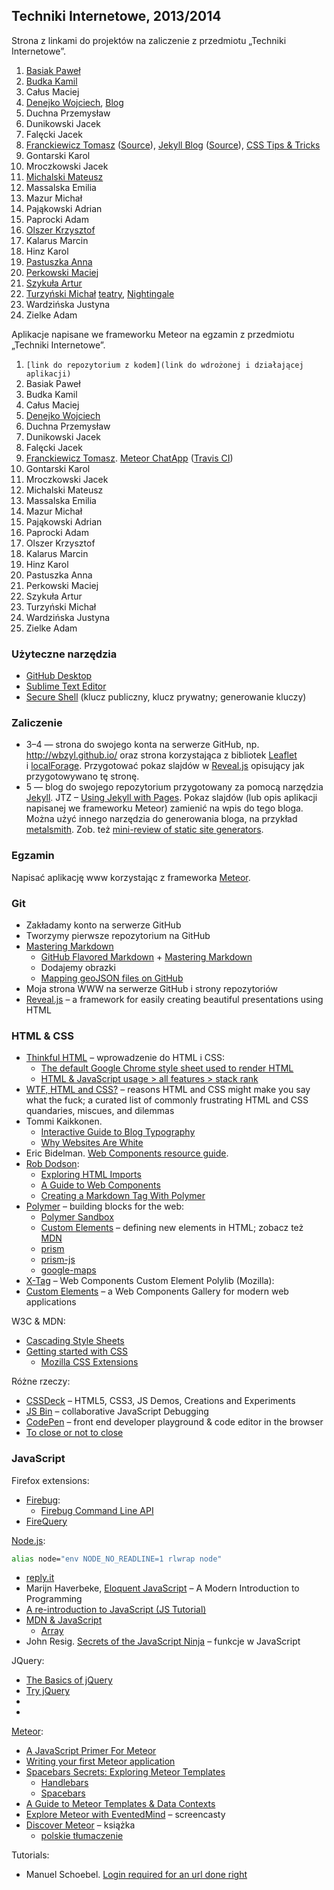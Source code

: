 ## Techniki Internetowe, 2013/2014

Strona z linkami do projektów na zaliczenie z przedmiotu „Techniki Internetowe”.

1. [Basiak Paweł](http://pbasiak.github.io)
1. [Budka Kamil][g]
1. Całus Maciej
1. [Denejko Wojciech][b], [Blog](http://wdenejko.github.io/2014/03/22/slides---slajdy-meteor-jekyll/)
1. Duchna Przemysław
1. Dunikowski Jacek
1. Falęcki Jacek
1. [Franckiewicz Tomasz][d] ([Source](https://github.com/tfranckiewicz/tfranckiewicz.github.io)), [Jekyll Blog](http://tomasz.fr/blog/) ([Source](https://github.com/tfranckiewicz/blog/tree/gh-pages)), [CSS Tips & Tricks](http://slid.es/tomaszfranckiewicz/css)
1. Gontarski Karol
1. Mroczkowski Jacek
1. [Michalski Mateusz][c]
1. Massalska Emilia
1. Mazur Michał
1. Pająkowski Adrian
1. Paprocki Adam
1. [Olszer Krzysztof][e]
1. Kalarus Marcin
1. Hinz Karol
1. [Pastuszka Anna][a]
1. [Perkowski Maciej](http://mperkowski.github.io/tabelki-1/)
1. [Szykuła Artur](http://aszykula.github.io/)
1. [Turzyński Michał](http://michalt.pl) [teatry](http://ti.michalt.pl/mapy/), [Nightingale](http://ti.michalt.pl/nightingale/)
1. Wardzińska Justyna
1. Zielke Adam

[b]:http://wdenejko.github.com

Aplikacje napisane we frameworku Meteor na egzamin z przedmiotu „Techniki Internetowe”.

1. `[link do repozytorium z kodem](link do wdrożonej i działającej aplikacji)`
1. Basiak Paweł
1. Budka Kamil
1. Całus Maciej
1. [Denejko Wojciech][mb]
1. Duchna Przemysław
1. Dunikowski Jacek
1. Falęcki Jacek
1. [Franckiewicz Tomasz](https://github.com/tfranckiewicz/ChatApp). [Meteor ChatApp](http://tfranckiewicz.meteor.com) ([Travis CI](https://travis-ci.org/tfranckiewicz/ChatApp))
1. Gontarski Karol
1. Mroczkowski Jacek
1. Michalski Mateusz
1. Massalska Emilia
1. Mazur Michał
1. Pająkowski Adrian
1. Paprocki Adam
1. Olszer Krzysztof
1. Kalarus Marcin
1. Hinz Karol
1. Pastuszka Anna
1. Perkowski Maciej
1. Szykuła Artur
1. Turzyński Michał
1. Wardzińska Justyna
1. Zielke Adam

[mb]:http://kalendarz.meteor.com/

### Użyteczne narzędzia

- [GitHub Desktop](http://windows.github.com/)
- [Sublime Text Editor](http://www.sublimetext.com/)
- [Secure Shell](http://en.wikipedia.org/wiki/Secure_Shell)
  (klucz publiczny, klucz prywatny; generowanie kluczy)


### Zaliczenie

* 3–4 — strona do swojego konta na serwerze GitHub, np.
  http://wbzyl.github.io/
  oraz strona korzystająca z bibliotek [Leaflet](http://leafletjs.com/)
  i [localForage](https://github.com/mozilla/localForage).
  Przygotować pokaz slajdów w [Reveal.js](http://lab.hakim.se/reveal-js/)
  opisujący jak przygotowywano tę stronę.
* 5 — blog do swojego repozytorium przygotowany za pomocą narzędzia
  [Jekyll](http://jekyllrb.com/). JTZ –
  [Using Jekyll with Pages](https://help.github.com/articles/using-jekyll-with-pages).
  Pokaz slajdów (lub opis aplikacji napisanej we frameworku Meteor)
  zamienić na wpis do tego bloga.<br>
  Można użyć innego narzędzia do generowania bloga, na przykład
  [metalsmith](https://github.com/segmentio/metalsmith).
  Zob. też [mini-review of static site generators](https://github.com/skx/static-site-generators).


### Egzamin

Napisać aplikację www korzystając z frameworka [Meteor](https://www.meteor.com/).


### Git

- Zakładamy konto na serwerze GitHub
- Tworzymy pierwsze repozytorium na GitHub
- [Mastering Markdown](http://daringfireball.net/projects/markdown/syntax)
  - [GitHub Flavored Markdown](http://guides.github.com/overviews/mastering-markdown/) +
    [Mastering Markdown](http://guides.github.com/overviews/mastering-markdown/)
  - Dodajemy obrazki
  - [Mapping geoJSON files on GitHub](https://help.github.com/articles/mapping-geojson-files-on-github)
- Moja strona WWW na serwerze GitHub i strony repozytoriów
- [Reveal.js](https://github.com/hakimel/reveal.js) –
  a framework for easily creating beautiful presentations using HTML


### HTML & CSS

- [Thinkful HTML](https://github.com/h5c3j/thinkful-html) –
  wprowadzenie do HTML i CSS:
  - [The default Google Chrome style sheet used to render HTML](http://trac.webkit.org/browser/trunk/Source/WebCore/css/html.css?format=txt)
  - [HTML & JavaScript usage > all features > stack rank](http://www.chromestatus.com/metrics/feature/popularity)
- [WTF, HTML and CSS?](http://wtfhtmlcss.com/) –
  reasons HTML and CSS might make you say what the fuck;
  a curated list of commonly frustrating HTML and CSS quandaries, miscues, and dilemmas
- Tommi Kaikkonen.
  * [Interactive Guide to Blog Typography](http://www.kaikkonendesign.fi/typography/)
  * [Why Websites Are White](http://www.kaikkonendesign.fi/why-websites-are-white/)
- Eric Bidelman.
  [Web Components resource guide](https://gist.github.com/ebidel/6314025).
- [Rob Dodson](http://robdodson.me/blog/):
  * [Exploring HTML Imports](http://robdodson.me/blog/2013/08/20/exploring-html-imports/)
  * [A Guide to Web Components](http://css-tricks.com/modular-future-web-components/)
  * [Creating a Markdown Tag With Polymer](http://robdodson.me/blog/2013/10/02/creating-a-markdown-tag-with-polymer/)
- [Polymer](http://www.polymer-project.org/) – building blocks for the web:
  * [Polymer Sandbox](http://www.polymer-project.org/tools/sandbox/)
  * [Custom Elements](http://www.html5rocks.com/en/tutorials/webcomponents/customelements/) –
    defining new elements in HTML;
    zobacz też [MDN](https://developer.mozilla.org/en-US/Apps/Tools_and_frameworks/Custom_elements)
  * [prism](http://prismjs.com/)
  * [prism-js](https://github.com/addyosmani/prism-js)
  * [google-maps](https://github.com/eduardolundgren/google-maps-element)
- [X-Tag](http://www.x-tags.org/) – Web Components Custom Element Polylib (Mozilla):
- [Custom Elements](http://customelements.io/) –
  a Web Components Gallery for modern web applications

W3C & MDN:

- [Cascading Style Sheets](http://www.w3.org/Style/CSS/)
- [Getting started with CSS](https://developer.mozilla.org/en-US/docs/Web/Guide/CSS/Getting_started)
  - [Mozilla CSS Extensions](https://developer.mozilla.org/en-US/docs/Web/CSS/Reference/Mozilla_Extensions)

Różne rzeczy:

- [CSSDeck](http://cssdeck.com/) – HTML5, CSS3, JS Demos, Creations and Experiments
- [JS Bin](http://jsbin.com/) – collaborative JavaScript Debugging
- [CodePen](http://codepen.io/) – front end developer playground & code editor in the browser
- [To close or not to close](http://www.colorglare.com/2014/02/03/to-close-or-not-to-close.html)


### JavaScript

Firefox extensions:

- [Firebug](https://addons.mozilla.org/en-US/firefox/addon/firebug/):
  * [Firebug Command Line API](https://getfirebug.com/wiki/index.php/Command_Line_API)
- [FireQuery](http://firequery.binaryage.com/)

[Node.js](http://nodejs.org/):

```sh
alias node="env NODE_NO_READLINE=1 rlwrap node"
```

- [reply.it](http://repl.it/languages/JavaScript)
- Marijn Haverbeke, [Eloquent JavaScript](http://eloquentjavascript.net/) –
  A Modern Introduction to Programming
- [A re-introduction to JavaScript (JS Tutorial)](https://developer.mozilla.org/en-US/docs/Web/JavaScript/A_re-introduction_to_JavaScript)
- [MDN & JavaScript](https://developer.mozilla.org/en-US/docs/Web/JavaScript)
  * [Array](https://developer.mozilla.org/en-US/docs/Web/JavaScript/Reference/Global_Objects/Array)
- John Resig.
  [Secrets of the JavaScript Ninja](http://ejohn.org/apps/learn/) – funkcje w JavaScript

JQuery:

- [The Basics of jQuery](http://andreehansson.se/the-basics-of-jquery/)
- [Try jQuery](https://www.codeschool.com/courses/try-jquery)
- []()
- []()

[Meteor](https://www.meteor.com/):

- [A JavaScript Primer For Meteor](https://www.discovermeteor.com/blog/javascript-for-meteor/)
- [Writing your first Meteor application](http://sebastiandahlgren.se/2013/07/17/tutorial-writing-your-first-metor-application/)
- [Spacebars Secrets: Exploring Meteor Templates](https://www.discovermeteor.com/blog/spacebars-secrets-exploring-meteor-new-templating-engine/)
  * [Handlebars](http://handlebarsjs.com/)
  * [Spacebars](https://github.com/meteor/meteor/blob/devel/packages/spacebars/README.md)
- [A Guide to Meteor Templates & Data Contexts](https://www.discovermeteor.com/blog/a-guide-to-meteor-templates-data-contexts/)
- [Explore Meteor with EventedMind](https://www.eventedmind.com/) – screencasty
- [Discover Meteor](http://book.discovermeteor.com/) – książka
  * [polskie tłumaczenie](http://pl.discovermeteor.com/)

Tutorials:

- Manuel Schoebel.
  [Login required for an url done right](http://www.manuel-schoebel.com/blog/login-required-for-an-url-done-right)


[a]:http://apastuszka.github.io/wizytowka
[c]:http://matismatis93.github.io/techint
[d]:http://tomasz.fr
[e]:http://kolszer.github.io
[g]:http://kbudka.github.io/Zadania_TI
